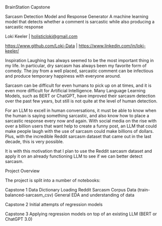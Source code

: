 BrainStation Capstone

Sarcasm Detection Model and Response Generator
A machine learning model that detects whether a comment is sarcastic while also producing a sarcastic response

Loki Keeler | holisticloki@gmail.com

https://www.github.com/Loki-Data | https://www.linkedin.com/in/loki-keeler/

Inspiration
Laughing has always seemed to be the most important thing in my life. In particular, dry sarcasm has always been my favorite form of comedy. The joy from a well placed, sarcastic comment can be infectious and produce temporary happiness with everyone around. 

Sarcasm can be difficult for even humans to pick up on at times, and it is even more difficult for Artificial Intelligence. Many Language Learning Models, such as BERT or ChatGPT, have improved their sarcasm detection over the past few years, but still is not quite at the level of human detection. 

For an LLM to excell in human conversations, it must be able to know when the human is saying something sarcastic, and also know how to place a sarcastic response every now and again. With social media on the rise with over a billion users that want help to create a funny post, an LLM that could make people laugh with the use of sarcasm could make billions of dollars. Plus, with the incredible Reddit sarcasm dataset that came out in the last decade, this is very possible.

It is with this motivation that I plan to use the Reddit sarcasm dataset and apply it on an already functioning LLM to see if we can better detect sarcasm.



Project Overview

The project is split into a number of notebooks:

Capstone 1
Data Dictionary
Loading Reddit Sarcasm Corpus Data (train-balanced-sarcasm_csv)
General EDA and understanding of data

Capstone 2
Initial attempts of regression models 

Capstone 3
Applying regression models on top of an existing LLM (BERT or ChatGPT 3.0)

